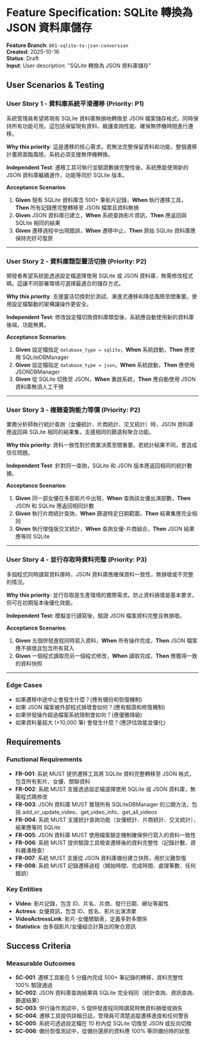 # Feature Specification: SQLite 轉換為 JSON 資料庫儲存

**Feature Branch**: `001-sqlite-to-json-conversion`  
**Created**: 2025-10-16  
**Status**: Draft  
**Input**: User description: "SQLite 轉換為 JSON 資料庫儲存"

## User Scenarios & Testing

### User Story 1 - 資料庫系統平滑遷移 (Priority: P1)

系統管理員希望將現有 SQLite 資料庫無損地轉換至 JSON 檔案儲存格式，同時保持所有功能可用。這包括保留現有資料、維護查詢性能、確保無停機時間進行遷移。

**Why this priority**: 這是遷移的核心需求。若無法完整保留資料和功能，整個遷移計畫將面臨風險。系統必須支援無停機轉換。

**Independent Test**: 遷移工具可執行並驗證數據完整性後，系統應能使用新的 JSON 資料庫繼續運作，功能等同於 SQLite 版本。

**Acceptance Scenarios**:

1. **Given** 現有 SQLite 資料庫含 500+ 筆影片記錄，**When** 執行遷移工具，**Then** 所有記錄應完整轉移至 JSON 檔案且資料無損
2. **Given** JSON 資料庫已建立，**When** 系統查詢影片資訊，**Then** 應返回與 SQLite 相同的結果
3. **Given** 遷移過程中出現錯誤，**When** 遷移中止，**Then** 原始 SQLite 資料庫應保持完好可復原

---

### User Story 2 - 資料庫類型靈活切換 (Priority: P2)

開發者希望系統能透過設定檔選擇使用 SQLite 或 JSON 資料庫，無需修改程式碼。這讓不同部署環境可選擇最適合的儲存方式。

**Why this priority**: 支援靈活切換對於測試、漸進式遷移和降低風險至關重要。使用設定檔驅動的架構讓操作更安全。

**Independent Test**: 修改設定檔切換資料庫類型後，系統應自動使用新的資料庫後端，功能無異。

**Acceptance Scenarios**:

1. **Given** 設定檔指定 `database_type = sqlite`，**When** 系統啟動，**Then** 應使用 SQLiteDBManager
2. **Given** 設定檔指定 `database_type = json`，**When** 系統啟動，**Then** 應使用 JSONDBManager
3. **Given** 從 SQLite 切換至 JSON，**When** 重啟系統，**Then** 應自動使用 JSON 資料庫無須人工干預

---

### User Story 3 - 複雜查詢能力等價 (Priority: P2)

業務分析師執行統計查詢（女優統計、片商統計、交叉統計）時，JSON 資料庫應返回與 SQLite 相同的結果集，支援相同的篩選和聚合功能。

**Why this priority**: 資料一致性對於商業決策至關重要。若統計結果不同，會造成信任問題。

**Independent Test**: 針對同一查詢，SQLite 和 JSON 版本應返回相同的統計數據。

**Acceptance Scenarios**:

1. **Given** 同一部女優在多部影片中出現，**When** 查詢該女優出演部數，**Then** JSON 和 SQLite 應返回相同計數
2. **Given** 執行片商統計查詢，**When** 篩選特定日期範圍，**Then** 結果集應完全相同
3. **Given** 執行增強版交叉統計，**When** 查詢女優-片商組合，**Then** JSON 結果應等同 SQLite

---

### User Story 4 - 並行存取時資料完整 (Priority: P3)

多個程式同時讀寫資料庫時，JSON 資料庫應確保資料一致性，無損壞或不完整的情況。

**Why this priority**: 並行存取是生產環境的實際需求。防止資料損壞是基本要求，但可在初期版本後優化效能。

**Independent Test**: 模擬並行讀寫後，驗證 JSON 檔案資料完整且無損壞。

**Acceptance Scenarios**:

1. **Given** 五個併發進程同時寫入資料，**When** 所有操作完成，**Then** JSON 檔案應不損壞且包含所有寫入
2. **Given** 一個程式讀取而另一個程式修改，**When** 讀取完成，**Then** 應獲得一致的資料快照

---

### Edge Cases

- 如果遷移中途中止會發生什麼？(應有備份和恢復機制)
- 如果 JSON 檔案被外部程式損壞會如何？(應有驗證和修復機制)
- 如果併發操作超過檔案系統限制會如何？(應優雅降級)
- 如果資料量超大 (>10,000 筆) 會發生什麼？(應評估效能並優化)

## Requirements

### Functional Requirements

- **FR-001**: 系統 MUST 提供遷移工具將 SQLite 資料完整轉移至 JSON 格式，包含所有影片、女優、關聯資料
- **FR-002**: 系統 MUST 支援透過設定檔選擇使用 SQLite 或 JSON 資料庫，無需程式碼修改
- **FR-003**: JSON 資料庫 MUST 實現所有 SQLiteDBManager 的公開方法，包括 add_or_update_video、get_video_info、get_all_videos
- **FR-004**: 系統 MUST 支援統計查詢功能（女優統計、片商統計、交叉統計），結果應等同 SQLite
- **FR-005**: JSON 資料庫 MUST 使用檔案鎖定機制確保併行寫入的資料一致性
- **FR-006**: 系統 MUST 提供驗證工具檢查遷移後的資料完整性（記錄計數、資料雜湊檢查）
- **FR-007**: 系統 MUST 支援從 JSON 資料庫備份建立快照，用於災難恢復
- **FR-008**: 系統 MUST 記錄遷移過程（開始時間、完成時間、處理筆數、任何錯誤）

### Key Entities

- **Video**: 影片記錄，包含 ID、片名、片商、發行日期、網址等屬性
- **Actress**: 女優資訊，包含 ID、姓名、影片出演清單
- **VideoActressLink**: 影片-女優關聯表，定義多對多關係
- **Statistics**: 由多個影片/女優組合計算出的聚合資訊

## Success Criteria

### Measurable Outcomes

- **SC-001**: 遷移工具能在 5 分鐘內完成 500+ 筆記錄的轉移，資料完整性 100% 驗證通過
- **SC-002**: JSON 資料庫查詢結果與 SQLite 完全相同（統計查詢、資訊查詢、篩選結果）
- **SC-003**: 併行操作測試中，5 個併發進程同時讀寫時無資料損壞或損失
- **SC-004**: 遷移工具提供詳細日誌，管理員可清楚追蹤遷移進度和任何警告
- **SC-005**: 系統可透過設定檔在 10 秒內從 SQLite 切換至 JSON 或反向切換
- **SC-006**: 備份恢復測試中，從備份還原的資料應 100% 等同備份時的狀態

